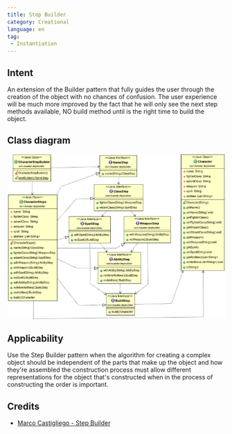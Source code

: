 ```yaml
---
title: Step Builder
category: Creational
language: en
tag:
 - Instantiation
---
```


## Intent
An extension of the Builder pattern that fully guides the user through the creation of the object with no chances of confusion.
The user experience will be much more improved by the fact that he will only see the next step methods available, NO build method until is the right time to build the object.

## Class diagram
![alt text](./etc/step-builder.png "Step Builder")

## Applicability
Use the Step Builder pattern when the algorithm for creating a complex object should be independent of the parts that make up the object and how they're assembled the construction process must allow different representations for the object that's constructed when in the process of constructing the order is important.

## Credits

* [Marco Castigliego - Step Builder](http://rdafbn.blogspot.co.uk/2012/07/step-builder-pattern_28.html)

